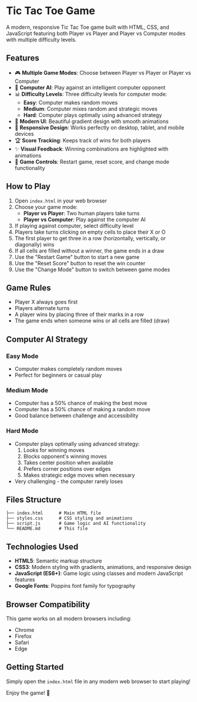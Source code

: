 # Tic Tac Toe Game

A modern, responsive Tic Tac Toe game built with HTML, CSS, and JavaScript featuring both Player vs Player and Player vs Computer modes with multiple difficulty levels.

## Features

- 🎮 **Multiple Game Modes**: Choose between Player vs Player or Player vs Computer
- 🤖 **Computer AI**: Play against an intelligent computer opponent
- 📊 **Difficulty Levels**: Three difficulty levels for computer mode:
  - **Easy**: Computer makes random moves
  - **Medium**: Computer mixes random and strategic moves
  - **Hard**: Computer plays optimally using advanced strategy
- 🎨 **Modern UI**: Beautiful gradient design with smooth animations
- 📱 **Responsive Design**: Works perfectly on desktop, tablet, and mobile devices
- 🏆 **Score Tracking**: Keeps track of wins for both players
- ✨ **Visual Feedback**: Winning combinations are highlighted with animations
- 🔄 **Game Controls**: Restart game, reset score, and change mode functionality

## How to Play

1. Open `index.html` in your web browser
2. Choose your game mode:
   - **Player vs Player**: Two human players take turns
   - **Player vs Computer**: Play against the computer AI
3. If playing against computer, select difficulty level
4. Players take turns clicking on empty cells to place their X or O
5. The first player to get three in a row (horizontally, vertically, or diagonally) wins
6. If all cells are filled without a winner, the game ends in a draw
7. Use the "Restart Game" button to start a new game
8. Use the "Reset Score" button to reset the win counter
9. Use the "Change Mode" button to switch between game modes

## Game Rules

- Player X always goes first
- Players alternate turns
- A player wins by placing three of their marks in a row
- The game ends when someone wins or all cells are filled (draw)

## Computer AI Strategy

### Easy Mode
- Computer makes completely random moves
- Perfect for beginners or casual play

### Medium Mode
- Computer has a 50% chance of making the best move
- Computer has a 50% chance of making a random move
- Good balance between challenge and accessibility

### Hard Mode
- Computer plays optimally using advanced strategy:
  1. Looks for winning moves
  2. Blocks opponent's winning moves
  3. Takes center position when available
  4. Prefers corner positions over edges
  5. Makes strategic edge moves when necessary
- Very challenging - the computer rarely loses

## Files Structure

```
├── index.html      # Main HTML file
├── styles.css      # CSS styling and animations
├── script.js       # Game logic and AI functionality
└── README.md       # This file
```

## Technologies Used

- **HTML5**: Semantic markup structure
- **CSS3**: Modern styling with gradients, animations, and responsive design
- **JavaScript (ES6+)**: Game logic using classes and modern JavaScript features
- **Google Fonts**: Poppins font family for typography

## Browser Compatibility

This game works on all modern browsers including:
- Chrome
- Firefox
- Safari
- Edge

## Getting Started

Simply open the `index.html` file in any modern web browser to start playing!

Enjoy the game! 🎉
